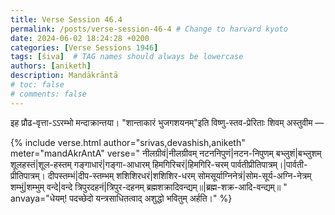 ```yaml
---
title: Verse Session 46.4
permalink: /posts/verse-session-46-4 # Change to harvard kyoto
date: 2024-06-02 18:24:28 +0200
categories: [Verse Sessions 1946]
tags: [śiva]  # TAG names should always be lowercase
authors: [aniketh]
description: Mandākrāntā
# toc: false
# comments: false
---
```


इह प्रौढ-वृत्ता-ऽऽरम्भो मन्दाक्रान्तया। "शान्ताकारं भुजगशयनम्"इति विष्णु-स्तव-प्रेरिताः शिवम् अस्तुवीम —

<!-- Verse format -->

{% include verse.html
   author="srivas,devashish,aniketh"
   meter="mandAkrAntA"
   verse="
   नीलग्रीवं|नीलग्रीवम् नटननिपुणं|नटन-निपुणम् बभ्लुशं|बभ्लुशम् शूलहस्तं|शूल-हस्तम् गङ्गाधारं|गङ्गा-आधारम् हिमगिरिचरं|हिमगिरि-चरम् पार्वतीप्रीतिपात्रम्।|पार्वती-प्रीतिपात्रम्।
दीपस्तम्भं|दीप-स्तम्भम् शशिशिरधरं|शशिशिर-धरम् सोमसूर्याग्निनेत्रं|सोम-सूर्य-अग्नि-नेत्रम् शम्भुं|शम्भुम् वन्दे|वन्दे त्रिपुरदहनं|त्रिपुर-दहनम् ब्रह्मशक्रादिवन्द्यम्॥|ब्रह्म-शक्र-आदि-वन्द्यम्॥
   "
   anvaya="धेयम्! पदच्छेदो यन्त्रसाधितत्वाद् अशुद्धो भवितुम् अर्हति।"
%}
